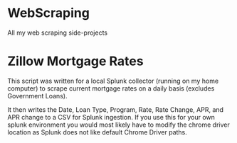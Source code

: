 # WebScraping
All my web scraping side-projects


# **Zillow Mortgage Rates**
This script was written for a local Splunk collector (running on my home computer) to scrape current mortgage rates on a daily basis (excludes Government Loans).

It then writes the Date, Loan Type, Program, Rate, Rate Change, APR, and APR change to a CSV for Splunk ingestion. If you use this for your own splunk environment you would most likely have to modify the chrome driver location as Splunk does not like default Chrome Driver paths.
